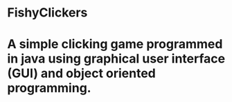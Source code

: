 # FishyClickers
# A simple clicking game programmed in java using graphical user interface (GUI) and object oriented programming. 

